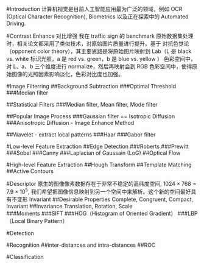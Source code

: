 #Introduction
计算机视觉是目前人工智能应用最为广泛的领域，例如 OCR (Optical Character Recognition), Biometrics 以及正在探索中的 Automated Driving.

#Contrast Enhance 对比增强
我在 traffic sign 的 benchmark 原始数据集处理时，相关论文都采用了类似技术，对原始图片质量进行提升。基于 对抗色觉论（opponent color theory），其主要思路是将原始图片映射到 Lab（L 是 black vs. white 标识光照，a 是 red vs. green，b 是 blue vs. yellow ） 色彩空间中，对 L、a、b 三个维度进行 normalize，然后再映射会到 RGB 色彩空间中，使得原始图像的光照因素影响淡化，色彩对比度也加强。

#Image Filterring
##Background Subtraction
###Optimal Threshold
###Median filter

##Statistical Filters
###Median filter, Mean filter, Mode filter

##Popular Image Process
###Gaussian filter == Isotropic Diffusion
###Anisotropic Diffusion - Image Enhance Method

##Wavelet - extract local patterns
###Haar
###Gabor filter

#Low-level Feature Extraction
##Edge Detection
###Roberts
###Prewitt
###Sobel
###Canny
###Laplacian of Gaussain (LoG)
##Optical Flow

#High-level Feature Extraction
##Hough Transform
##Template Matching
##Active Contours

#Descriptor
原生的图像像素数据存在于非常不稳定的高纬度空间, $1024\times768=7.9\times10^5$, 我们希望把图像信息映射到另一个空间中来解析。这个新的空间最好具有不变形 Invariant
##Desirable Properties
Complete, Congruent, Compact, Invariant
##Invariance
Translation, Rotation, Scale  
###Moments
###SIFT
###HOG（Histogram of Oriented Gradient）
###LBP（Local Binary Pattern）

#Detection

#Recognition 
##inter-distances and intra-distances
##ROC

#Classification



